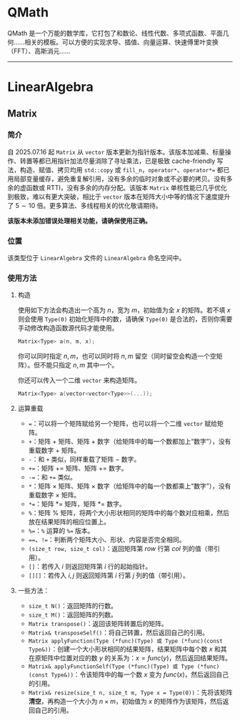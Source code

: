 # QMath
QMath 是一个万能的数学库，它打包了和数论、线性代数、多项式函数、平面几何……相关的模板。可以方便的实现求导、插值、向量运算、快速傅里叶变换（FFT）、高斯消元……

---
# LinearAlgebra

## Matrix

### 简介

自 2025.07.16 起 `Matrix` 从 `vector` 版本更新为指针版本。该版本加减乘、标量操作、转置等都已用指针加法尽量消除了寻址乘法，已是极致 cache-friendly 写法，构造、赋值、拷贝均用 `std::copy` 或 `fill_n`，`operator*`、`operator*=` 都已用局部变量缓存，避免重复解引用，没有多余的临时对象或不必要的拷贝。没有多余的虚函数或 RTTI，没有多余的内存分配。该版本 `Matrix` 单核性能已几乎优化到极致，难以有更大突破，相比于 `vector` 版本在矩阵大小中等的情况下速度提升了 $5\sim10$ 倍。更多算法、多线程相关的优化敬请期待。

**该版本未添加错误处理相关功能，请确保使用正确。**

### 位置

该类型位于 `LinearAlgebra` 文件的 `LinearAlgebra` 命名空间中。

### 使用方法

1. 构造  
 
    使用如下方法会构造出一个高为 $n$，宽为 $m$，初始值为全 $x$ 的矩阵。若不填 $x$ 则会使用 `Type(0)` 初始化矩阵中的数，请确保 `Type(0)` 是合法的，否则你需要手动修改构造函数源代码才能使用。
    ```cpp
    Matrix<Type> a(n, m, x);
    ```
    你可以同时指定 $n,m$，也可以同时将 $n,m$ 留空（同时留空会构造一个空矩阵）。但不能只指定 $n,m$ 其中一个。
    
    你还可以传入一个二维 `vector` 来构造矩阵。
    ```cpp
    Matrix<Type> a(vector<vector<Type>>(...));
    ```

2. 运算重载
    * `=`：可以将一个矩阵赋给另一个矩阵，也可以将一个二维 `vector` 赋给矩阵。
    * `+`：矩阵 $+$ 矩阵、矩阵 $+$ 数字（给矩阵中的每一个数都加上“数字”），没有重载数字 $+$ 矩阵。
    * `-`：和 `+` 类似，同样重载了矩阵 $-$ 数字。
    * `+=`：矩阵 += 矩阵、矩阵 += 数字。
    * `-=`：和 `+=` 类似。
    * `*`：矩阵 $\times$ 矩阵、矩阵 $\times$ 数字（给矩阵中的每一个数都乘上“数字”），没有重载数字 $\times$ 矩阵。
    * `*=`：矩阵 *= 矩阵，矩阵 *= 数字。
    * `%`：矩阵 % 矩阵，将两个大小形状相同的矩阵中的每个数对应相乘，然后放在结果矩阵的相应位置上。
    * `%=`：`%` 运算的 `%=` 版本。
    * `==`、`!=`：判断两个矩阵大小、形状、内容是否完全相同。
    * `(size_t row, size_t col)`：返回矩阵第 $row$ 行第 $col$ 列的值（带引用）。
    * `[]`：若传入 $i$ 则返回矩阵第 $i$ 行的起始指针。
    * `[][]`：若传入 $i,j$ 则返回矩阵第 $i$ 行第 $j$ 列的值（带引用）。
3. 一些方法：
    * `size_t N()`：返回矩阵的行数。
    * `size_t M()`：返回矩阵的列数。
    * `Matrix transpose()`：返回该矩阵转置后的矩阵。
    * `Matrix& transposeSelf()`：将自己转置，然后返回自己的引用。
    * `Matrix applyFunction(Type (*func)(Type) 或 Type (*func)(const Type&))`：创建一个大小形状相同的结果矩阵，结果矩阵中每个数 $x$ 和其在原矩阵中位置对应的数 $y$ 的关系为：$x=func(y)$，然后返回结果矩阵。
    * `Matrix& applyFunctionSelf(Type (*func)(Type) 或 Type (*func)(const Type&))`：令该矩阵中的每一个数 $x$ 变为 $func(x)$，然后返回自己的引用。
    * `Matrix& resize(size_t n, size_t m, Type x = Type(0))`：先将该矩阵**清空**，再构造一个大小为 $n\times m$，初始值为 $x$ 的矩阵作为该矩阵，然后返回自己的引用。
